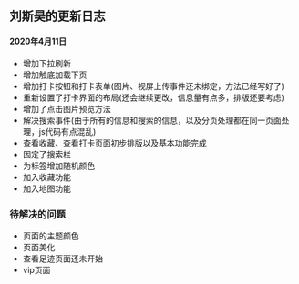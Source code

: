 ## 刘斯昊的更新日志

#### 2020年4月11日

* 增加下拉刷新
* 增加触底加载下页
* 增加打卡按钮和打卡表单(图片、视屏上传事件还未绑定，方法已经写好了)
* 重新设置了打卡界面的布局(还会继续更改，信息量有点多，排版还要考虑)
* 增加了点击图片预览方法
* 解决搜索事件(由于所有的信息和搜索的信息，以及分页处理都在同一页面处理，js代码有点混乱)
* 查看收藏、查看打卡页面初步排版以及基本功能完成
* 固定了搜索栏
* 为标签增加随机颜色
* 加入收藏功能
* 加入地图功能

### 待解决的问题

* 页面的主题颜色
* 页面美化
* 查看足迹页面还未开始
* vip页面